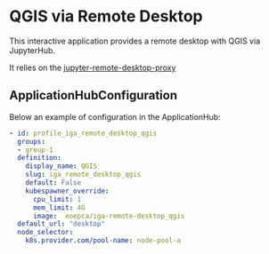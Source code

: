 # QGIS via Remote Desktop


This interactive application provides a remote desktop with QGIS via JupyterHub. 

It relies on the [jupyter-remote-desktop-proxy](https://github.com/jupyterhub/jupyter-remote-desktop-proxy)

## ApplicationHubConfiguration

Below an example of configuration in the ApplicationHub:

```yaml
- id: profile_iga_remote_desktop_qgis
  groups: 
  - group-1
  definition:
    display_name: QGIS
    slug: iga_remote_desktop_qgis
    default: False
    kubespawner_override:
      cpu_limit: 1
      mem_limit: 4G
      image:  eoepca/iga-remote-desktop_qgis
  default_url: "desktop"
  node_selector: 
    k8s.provider.com/pool-name: node-pool-a
```
